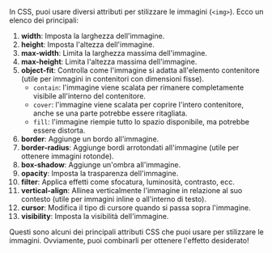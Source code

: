 In CSS, puoi usare diversi attributi per stilizzare le immagini (`<img>`). Ecco un elenco dei principali:

1. **width**: Imposta la larghezza dell'immagine.
2. **height**: Imposta l'altezza dell'immagine.
3. **max-width**: Limita la larghezza massima dell'immagine.
4. **max-height**: Limita l'altezza massima dell'immagine.
5. **object-fit**: Controlla come l'immagine si adatta all'elemento contenitore (utile per immagini in contenitori con dimensioni fisse).
    - `contain`: l'immagine viene scalata per rimanere completamente visibile all'interno del contenitore.
    - `cover`: l'immagine viene scalata per coprire l'intero contenitore, anche se una parte potrebbe essere ritagliata.
    - `fill`: l'immagine riempie tutto lo spazio disponibile, ma potrebbe essere distorta.
6. **border**: Aggiunge un bordo all'immagine.
7. **border-radius**: Aggiunge bordi arrotondati all'immagine (utile per ottenere immagini rotonde).
8. **box-shadow**: Aggiunge un'ombra all'immagine.
9. **opacity**: Imposta la trasparenza dell'immagine.
10. **filter**: Applica effetti come sfocatura, luminosità, contrasto, ecc.
11. **vertical-align**: Allinea verticalmente l'immagine in relazione al suo contesto (utile per immagini inline o all'interno di testo).
12. **cursor**: Modifica il tipo di cursore quando si passa sopra l'immagine.
13. **visibility**: Imposta la visibilità dell'immagine.

Questi sono alcuni dei principali attributi CSS che puoi usare per stilizzare le immagini. Ovviamente, puoi combinarli per ottenere l'effetto desiderato!